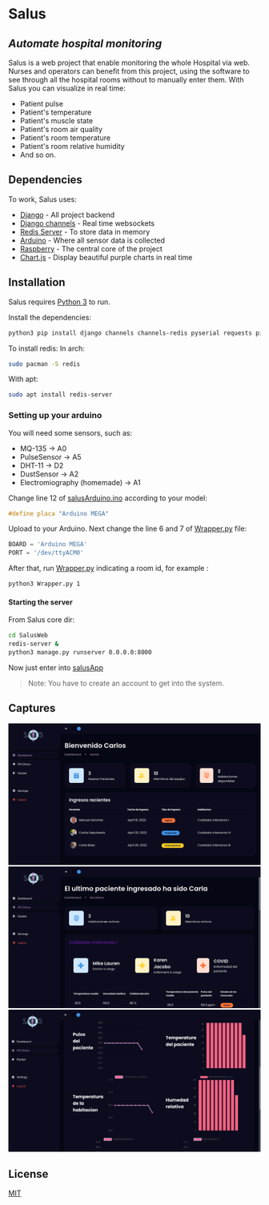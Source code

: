 # Salus
## _Automate hospital monitoring_

Salus is a web project that enable monitoring the whole Hospital
via web. Nurses and operators can benefit from this project, using
the software to see through all the hospital rooms without to
manually enter them.
With Salus you can visualize in real time:
- Patient pulse
- Patient's temperature
- Patient's muscle state 
- Patient's room air quality
- Patient's room temperature
- Patient's room relative humidity
- And so on.

## Dependencies

To work, Salus uses:
- [Django] - All project backend
- [Django channels] - Real time websockets
- [Redis Server] - To store data in memory
- [Arduino] - Where all sensor data is collected
- [Raspberry] - The central core of the project
- [Chart.js] - Display beautiful purple charts in real time

## Installation

Salus requires [Python 3](https://www.python.org/) to run.

Install the dependencies: 

```sh
python3 pip install django channels channels-redis pyserial requests pillow
```

To install redis:
In arch: 
 ```sh
sudo pacman -S redis
```
With apt:
```sh
sudo apt install redis-server
```
### Setting up your arduino
You will need some sensors, such as:
- MQ-135 -> A0
- PulseSensor -> A5 
- DHT-11 -> D2
- DustSensor -> A2
- Electromiography (homemade) -> A1

Change line 12 of [salusArduino.ino] according to your model:
```c++
#define placa "Arduino MEGA" 
```
Upload to your Arduino.
Next change the line 6 and 7 of [Wrapper.py] file:
```py
BOARD = 'Arduino MEGA'
PORT = '/dev/ttyACM0'
```
After that, run [Wrapper.py] indicating a room id, for example :
```sh
python3 Wrapper.py 1
```

#### Starting the server

From Salus core dir:
```sh
cd SalusWeb
redis-server &
python3 manage.py runserver 0.0.0.0:8000
```
Now just enter into [salusApp] 

> Note: You have to create an account to get into the system.


## Captures

![Home view](./screenshots/main.png?raw=true)
![My Hospital](./screenshots/mi-clinica.png?raw=true)
![Patient graphs](./screenshots/patient-graph.png?raw=true)

## License
[MIT]

[//]: #
   [Django]: <https://www.djangoproject.com/>
   [Redis Server]: <https://redis.io/>
   [Arduino]: <https://www.arduino.cc/>
   [Raspberry]: <https://www.raspberrypi.org/>
   [Django channels]: <https://channels.readthedocs.io/en/stable/>
   [Wrapper.py]: <./Wrapper.py>
   [salusArduino.ino]: <./Arduino/salusArduino/salusArduino.ino>
   [Chart.js]: <https://chartjs.org/>
   [salusApp]: <localhost:8000/salusApp/>
   [MIT]: <./LICENSE>
